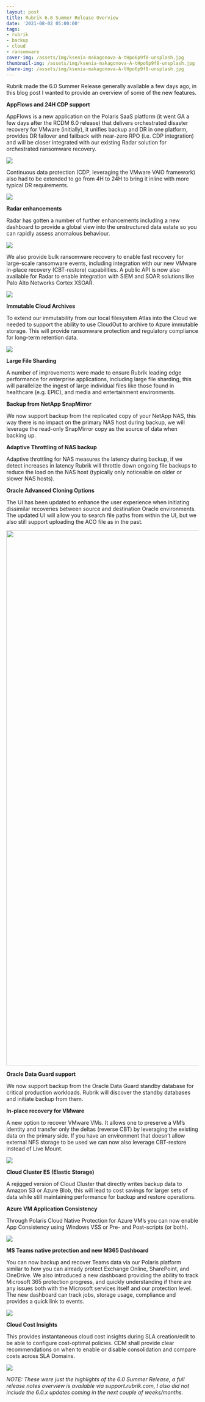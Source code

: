 ```yaml
---
layout: post
title: Rubrik 6.0 Summer Release Overview
date: '2021-08-02 05:00:00'
tags:
- rubrik
- backup
- cloud
- ransomware
cover-img: /assets/img/ksenia-makagonova-A-tHpo6p9f8-unsplash.jpg
thumbnail-img: /assets/img/ksenia-makagonova-A-tHpo6p9f8-unsplash.jpg
share-img: /assets/img/ksenia-makagonova-A-tHpo6p9f8-unsplash.jpg
---
```


Rubrik made the 6.0 Summer Release generally available a few days ago, in this blog post I wanted to provide an overview of some of the new features.

**AppFlows and 24H CDP support**

AppFlows is a new application on the Polaris SaaS platform (it went GA a few days after the RCDM 6.0 release) that delivers orchestrated disaster recovery for VMware (initially), it unifies backup and DR in one platform, provides DR failover and failback with near-zero RPO (i.e. CDP integration) and will be closer integrated with our existing Radar solution for orchestrated ransomware recovery.

<img src="/assets/img/appflows.png">

Continuous data protection (CDP, leveraging the VMware VAIO framework) also had to be extended to go from 4H to 24H to bring it inline with more typical DR requirements.

<img src="/assets/img/cdpsummer.png">

**Radar enhancements**

Radar has gotten a number of further enhancements including a new dashboard to provide a global view into the unstructured data estate so you can rapidly assess anomalous behaviour.

<img src="/assets/img/radar.png">

We also provide bulk ransomware recovery to enable fast recovery for large-scale ransomware events, including integration with our new VMware in-place recovery (CBT-restore) capabilities. A public API is now also available for Radar to enable integration with SIEM and SOAR solutions like Palo Alto Networks Cortex XSOAR.

<img src="/assets/img/xsoar.png">

**Immutable Cloud Archives**

To extend our immutability from our local filesystem Atlas into the Cloud we needed to support the ability to use CloudOut to archive to Azure immutable storage. This will provide ransomware protection and regulatory compliance for long-term retention data.

<img src="/assets/img/cloudoutimm.png">

**Large File Sharding**

A number of improvements were made to ensure Rubrik leading edge performance for enterprise applications, including large file sharding, this will parallelize the ingest of large individual files like those found in healthcare (e.g. EPIC), and media and entertainment environments.

**Backup from NetApp SnapMirror**

We now support backup from the replicated copy of your NetApp NAS, this way there is no impact on the primary NAS host during backup, we will leverage the read-only SnapMirror copy as the source of data when backing up.

**Adaptive Throttling of NAS backup**

Adaptive throttling for NAS measures the latency during backup, if we detect increases in latency Rubrik will throttle down ongoing file backups to reduce the load on the NAS host (typically only noticeable on older or slower NAS hosts).

**Oracle Advanced Cloning Options**

The UI has been updated to enhance the user experience when initiating dissimilar recoveries between source and destination Oracle environments. The updated UI will allow you to search file paths from within the UI, but we also still support uploading the ACO file as in the past.

<img src="/assets/img/oac.png" class="kg-image" alt loading="lazy" width="1105" height="1399" srcset=" __GHOST_URL__ /content/images/size/w600/2021/08/oac.png 600w, __GHOST_URL__ /content/images/size/w1000/2021/08/oac.png 1000w,/assets/img/oac.png 1105w" sizes="(min-width: 720px) 720px"></figure>

**Oracle Data Guard support**

We now support backup from the Oracle Data Guard standby database for critical production workloads. Rubrik will discover the standby databases and initiate backup from them.

**In-place recovery for VMware**

A new option to recover VMware VMs. It allows one to preserve a VM’s identity and transfer only the deltas (reverse CBT) by leveraging the existing data on the primary side. If you have an environment that doesn’t allow external NFS storage to be used we can now also leverage CBT-restore instead of Live Mount.

<img src="/assets/img/cbtrestore.png">

**Cloud Cluster ES (Elastic Storage)**

A rejigged version of Cloud Cluster that directly writes backup data to Amazon S3 or Azure Blob, this will lead to cost savings for larger sets of data while still maintaining performance for backup and restore operations.

**Azure VM Application Consistency**

Through Polaris Cloud Native Protection for Azure VM’s you can now enable App Consistency using Windows VSS or Pre- and Post-scripts (or both).

<img src="/assets/img/azurevss.png">

**MS Teams native protection and new M365 Dashboard**

You can now backup and recover Teams data via our Polaris platform similar to how you can already protect Exchange Online, SharePoint, and OneDrive. We also introduced a new dashboard providing the ability to track Microsoft 365 protection progress, and quickly understanding if there are any issues both with the Microsoft services itself and our protection level. The new dashboard can track jobs, storage usage, compliance and provides a quick link to events.

<img src="/assets/img/teams.png">

**Cloud Cost Insights**

This provides instantaneous cloud cost insights during SLA creation/edit to be able to configure cost-optimal policies. CDM shall provide clear recommendations on when to enable or disable consolidation and compare costs across SLA Domains.

<img src="/assets/img/cloudcost.png">

_NOTE: These were just the highlights of the 6.0 Summer Release, a full release notes overview is available via support.rubrik.com, I also did not include the 6.0.x updates coming in the next couple of weeks/months._

